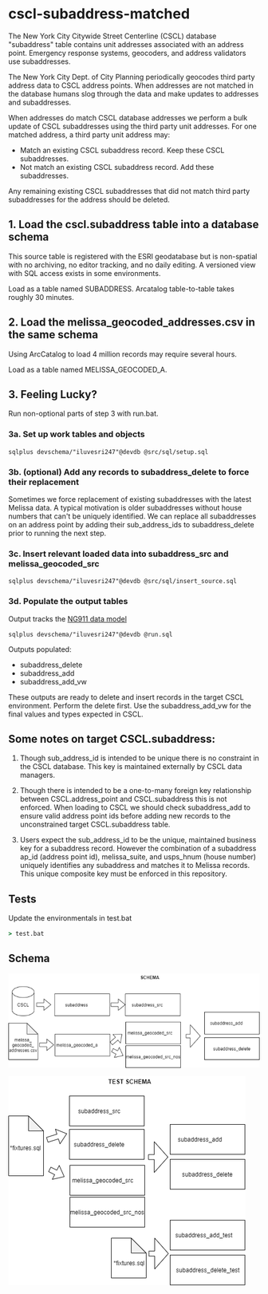 # cscl-subaddress-matched

The New York City Citywide Street Centerline (CSCL) database "subaddress" table contains unit addresses associated with an address point.  Emergency response systems, geocoders, and address validators use subaddresses.

The New York City Dept. of City Planning periodically geocodes third party address data to CSCL address points.  When addresses are not matched in the database humans slog through the data and make updates to addresses and subaddresses.

When addresses do match CSCL database addresses we perform a bulk update of CSCL subaddresses using the third party unit addresses.  For one matched address, a third party unit address may:

* Match an existing CSCL subaddress record.  Keep these CSCL subaddresses.
* Not match an existing CSCL subaddress record.  Add these subaddresses.

Any remaining existing CSCL subaddresses that did not match third party subaddresses for the address should be deleted. 


## 1. Load the cscl.subaddress table into a database schema 

This source table is registered with the ESRI geodatabase but is non-spatial with no archiving, no editor tracking, and no daily editing.  A versioned view with SQL access exists in some environments.

Load as a table named SUBADDRESS.  Arcatalog table-to-table takes roughly 30 minutes.

## 2. Load the melissa_geocoded_addresses.csv in the same schema 

Using ArcCatalog to load 4 million records may require several hours.

Load as a table named MELISSA_GEOCODED_A.

## 3. Feeling Lucky?  

Run non-optional parts of step 3 with run.bat. 

### 3a. Set up work tables and objects 

```
sqlplus devschema/"iluvesri247"@devdb @src/sql/setup.sql 
```

### 3b. (optional) Add any records to subaddress_delete to force their replacement

 Sometimes we force replacement of existing subaddresses with the latest Melissa data.  A typical motivation is older subaddresses without house numbers that can't be uniquely identified.  We can replace all subaddresses on an address point by adding their sub_address_ids to subaddress_delete prior to running the next step.

### 3c. Insert relevant loaded data into subaddress_src and melissa_geocoded_src

```
sqlplus devschema/"iluvesri247"@devdb @src/sql/insert_source.sql 
```

### 3d. Populate the output tables

Output tracks the [NG911 data model](https://www.nena.org/page/NG911GISDataModel)

```
sqlplus devschema/"iluvesri247"@devdb @run.sql 
```

Outputs populated:

* subaddress_delete
* subaddress_add
* subaddress_add_vw 

These outputs are ready to delete and insert records in the target CSCL
environment. Perform the delete first. Use the subaddress_add_vw for the final values and types expected in CSCL.

## Some notes on target CSCL.subaddress:

1. Though sub_address_id is intended to be unique there is no constraint in the CSCL database. This key is maintained externally by CSCL data managers.

2. Though there is intended to be a one-to-many foreign key relationship between CSCL.address_point and CSCL.subaddress this is not enforced. When loading to CSCL we should check subaddress_add to ensure valid address point ids before adding new records to the unconstrained target CSCL.subaddress table.

3. Users expect the sub_address_id to be the unique, maintained business key for a subaddress record.  However the combination of a subaddress ap_id (address point id), melissa_suite, and usps_hnum (house number) uniquely identifies any subaddress and matches it to Melissa records.  This unique composite key must be enforced in this repository.

## Tests

Update the environmentals in test.bat
```bat
> test.bat
```

## Schema

![schema diagram png](https://github.com/mattyschell/cscl-subaddress-matched/blob/main/doc/schema.png?raw=true)

![test schema diagram png](https://github.com/mattyschell/cscl-subaddress-matched/blob/main/doc/test_schema.png?raw=true)






 